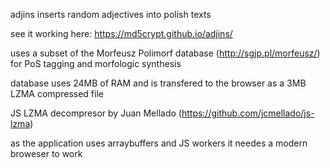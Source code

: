 adjins
inserts random adjectives into polish texts

see it working here: https://md5crypt.github.io/adjins/

uses a subset of the Morfeusz Polimorf database (http://sgjp.pl/morfeusz/) for PoS tagging and morfologic synthesis

database uses 24MB of RAM and is transfered to the browser as a 3MB LZMA compressed file

JS LZMA decompresor by Juan Mellado (https://github.com/jcmellado/js-lzma)

as the application uses arraybuffers and JS workers it needes a modern broweser to work
